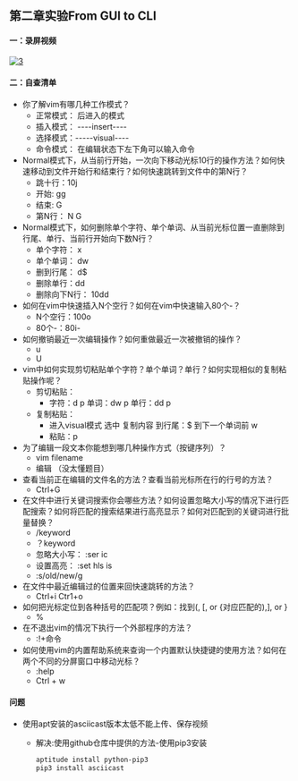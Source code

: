 ## 第二章实验From GUI to CLI

#### 一：录屏视频

[![3](img/3.png)](https://asciinema.org/a/X9r6YZBO4qL5333PEIHJoyO0H)

#### 二：自查清单

- 你了解vim有哪几种工作模式？
  - 正常模式： <ESC>后进入的模式
  - 插入模式： ----insert----
  - 选择模式：-----visual----
  - 命令模式： 在编辑状态下左下角可以输入命令
- Normal模式下，从当前行开始，一次向下移动光标10行的操作方法？如何快速移动到文件开始行和结束行？如何快速跳转到文件中的第N行？
  - 跳十行：10j
  - 开始: gg
  - 结束: G
  - 第N行： N  G
- Normal模式下，如何删除单个字符、单个单词、从当前光标位置一直删除到行尾、单行、当前行开始向下数N行？
  - 单个字符： x
  - 单个单词： dw
  - 删到行尾： d$
  - 删除单行：dd
  - 删除向下N行： 10dd
- 如何在vim中快速插入N个空行？如何在vim中快速输入80个-？
  - N个空行：100o   
  - 80个-：<ESC>80i-<ESC>
- 如何撤销最近一次编辑操作？如何重做最近一次被撤销的操作？
  - u
  - U
- vim中如何实现剪切粘贴单个字符？单个单词？单行？如何实现相似的复制粘贴操作呢？
  - 剪切粘贴：
    - 字符：d  p  单词：dw p  单行：dd p
  - 复制粘贴：
    - 进入visual模式 选中 复制内容 到行尾：$ 到下一个单词前 w
    - 粘贴：p
- 为了编辑一段文本你能想到哪几种操作方式（按键序列）？
  - vim filename
  - 编辑 （没太懂题目）
- 查看当前正在编辑的文件名的方法？查看当前光标所在行的行号的方法？
  - Ctrl+G
- 在文件中进行关键词搜索你会哪些方法？如何设置忽略大小写的情况下进行匹配搜索？如何将匹配的搜索结果进行高亮显示？如何对匹配到的关键词进行批量替换？
  - /keyword
  - ？keyword
  - 忽略大小写： :ser ic
  - 设置高亮： :set hls is
  - :s/old/new/g
- 在文件中最近编辑过的位置来回快速跳转的方法？
  - Ctrl+i Ctr1+o
- 如何把光标定位到各种括号的匹配项？例如：找到(, [, or {对应匹配的),], or }
  - %
- 在不退出vim的情况下执行一个外部程序的方法？
  - :!+命令
- 如何使用vim的内置帮助系统来查询一个内置默认快捷键的使用方法？如何在两个不同的分屏窗口中移动光标？
  - :help
  - Ctrl + w

#### 问题

- 使用apt安装的asciicast版本太低不能上传、保存视频

  - 解决:使用github仓库中提供的方法-使用pip3安装

    ```bash
    aptitude install python-pip3
    pip3 install asciicast
    ```

    ​

